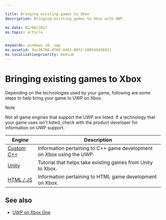 ```yaml
---

title: Bringing existing games to Xbox
description: Bringing existing games to Xbox with UWP.

ms.date: 02/08/2017
ms.topic: article


keywords: windows 10, uwp
ms.assetid: 9ac96766-df89-4403-89f2-200549436921
ms.localizationpriority: medium
---
```


# Bringing existing games to Xbox


Depending on the technologies used by your game, following are some steps to help bring your game to UWP on Xbox.

> [!NOTE]
> Not all game engines that support the UWP are listed. If a technology that your game uses isn't listed, check with the product developer for information on UWP support.

| Engine      | Description |
|------------|-------------|
|[Custom C++](development-lanes-custom-cpp.md)| Information pertaining to C++ game development on Xbox using the UWP. |
|[Unity](development-lanes-unity.md)| Tutorial that helps take existing games from Unity to Xbox. |
|[HTML / JS](development-lanes-html.md)| Information pertaining to HTML game development on Xbox. |

## See also

- [UWP on Xbox One](index.md)
